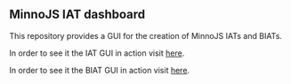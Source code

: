 ## MinnoJS IAT dashboard

This repository provides a GUI for the creation of MinnoJS IATs and BIATs.

In order to see it the IAT GUI in action visit [here](https://minnojs.github.io/minnojs-dashboard-iat/iat_index.html).

In order to see it the BIAT GUI in action visit [here](https://minnojs.github.io/minnojs-dashboard-iat/biat_index.html).


